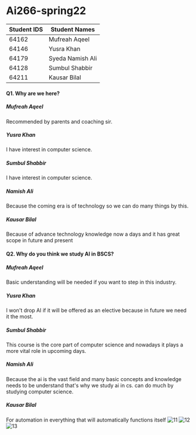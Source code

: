 
# Ai266-spring22
|  Student IDS   |   Student Names  |
|----------------|------------------|
|64162           |  Mufreah Aqeel   | 
|64146           |  Yusra Khan      |
|64179           |  Syeda Namish Ali|
|64128           |  Sumbul Shabbir  |   
|64211           |  Kausar Bilal    |

#### Q1. Why are we here?
##### Mufreah Aqeel
Recommended by parents and coaching sir.
##### Yusra Khan
I have interest in computer science.
##### Sumbul Shabbir
I have interest in computer science.
##### Namish Ali
Because the coming era is of technology so we can do many things by this.
##### Kausar Bilal
Because of advance technology knowledge now a days
and it has great scope in future and present
#### Q2. Why do you think we study AI in BSCS?
##### Mufreah Aqeel
Basic understanding will be needed if you want to step in this industry.
##### Yusra Khan
I won't drop AI if it will be offered as an elective because in future we need it the most.
##### Sumbul Shabbir
This course is the core part of computer science and nowadays it plays a more vital role in upcoming days.
##### Namish Ali
Because the ai is the vast field and many basic concepts and knowledge needs to be understand that's why we study ai in cs. can do much by studying computer science.
##### Kausar Bilal
For automation in everything that will automatically functions itself 
![11](https://user-images.githubusercontent.com/105318630/169858009-607399f9-f45e-41b0-a642-2f20a83fdd02.PNG)
![12](https://user-images.githubusercontent.com/105318630/169858013-8d2a8503-0b17-4292-a278-8671acb3309d.PNG)
![13](https://user-images.githubusercontent.com/105318630/169858015-6f6c991b-1787-4be2-ac9a-0e7d17ee7341.PNG)



